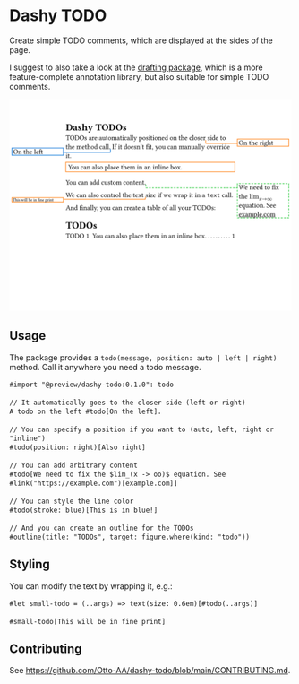 # Dashy TODO

Create simple TODO comments, which are displayed at the sides of the page.

I suggest to also take a look at the [drafting package](https://typst.app/universe/package/drafting), which is a more feature-complete annotation library, but also suitable for simple TODO comments.

![Screenshot](example.svg)

## Usage

The package provides a `todo(message, position: auto | left | right)` method. Call it anywhere you need a todo message.

```typst
#import "@preview/dashy-todo:0.1.0": todo

// It automatically goes to the closer side (left or right)
A todo on the left #todo[On the left].

// You can specify a position if you want to (auto, left, right or "inline")
#todo(position: right)[Also right]

// You can add arbitrary content
#todo[We need to fix the $lim_(x -> oo)$ equation. See #link("https://example.com")[example.com]]

// You can style the line color
#todo(stroke: blue)[This is in blue!]

// And you can create an outline for the TODOs
#outline(title: "TODOs", target: figure.where(kind: "todo"))
```

## Styling

You can modify the text by wrapping it, e.g.:

```
#let small-todo = (..args) => text(size: 0.6em)[#todo(..args)]

#small-todo[This will be in fine print]
```

## Contributing

See https://github.com/Otto-AA/dashy-todo/blob/main/CONTRIBUTING.md.
